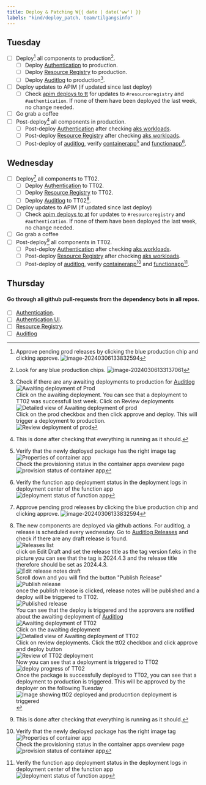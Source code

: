 ```yaml
---
title: Deploy & Patching W{{ date | date('ww') }}
labels: "kind/deploy_patch, team/tilgangsinfo"
---
```


## Tuesday

- [ ] Deploy[^1] all components to production[^2].
  - [ ] Deploy [Authentication] to production.
  - [ ] Deploy [Resource Registry] to production.
  - [ ] Deploy [Auditlog] to production[^4].
- [ ] Deploy updates to APIM (if updated since last deploy)
  - [ ] Check [apim deploys to tt](https://dev.azure.com/brreg/altinn-studio-ops/_build?definitionId=125) for updates to `#resourceregistry` and `#authentication`. If none of them have been deployed the last week, no change needed.
- [ ] Go grab a coffee
- [ ] Post-deploy[^3] all components in production.
  - [ ] Post-deploy [Authentication] after checking [aks workloads](https://portal.azure.com/#view/Microsoft_Azure_ContainerService/AksK8ResourceMenuBlade/~/overview-DaemonSet/aksClusterId/%2Fsubscriptions%2F1ab2d164-1861-4ff8-be8c-069c3ee3b70a%2FresourceGroups%2Faltinnplatform-prod-rg%2Fproviders%2FMicrosoft.ContainerService%2FmanagedClusters%2Fplatform-prod-02-aks/resource~/%7B%22kind%22%3A%22DaemonSet%22%2C%22metadata%22%3A%7B%22name%22%3A%22altinn-authentication%22%2C%22namespace%22%3A%22default%22%2C%22uid%22%3A%22c3655f5b-23c8-4901-82ff-e5aeb2515e95%22%7D%2C%22spec%22%3A%7B%22selector%22%3A%7B%22matchLabels%22%3A%7B%22app%22%3A%22altinn-authentication%22%2C%22release%22%3A%22altinn-authentication%22%7D%7D%7D%7D).
  - [ ] Post-deploy [Resource Registry] after checking [aks workloads](https://portal.azure.com/#view/Microsoft_Azure_ContainerService/AksK8ResourceMenuBlade/~/overview-DaemonSet/aksClusterId/%2Fsubscriptions%2F1ab2d164-1861-4ff8-be8c-069c3ee3b70a%2FresourceGroups%2Faltinnplatform-prod-rg%2Fproviders%2FMicrosoft.ContainerService%2FmanagedClusters%2Fplatform-prod-02-aks/resource~/%7B%22kind%22%3A%22DaemonSet%22%2C%22metadata%22%3A%7B%22name%22%3A%22altinn-resource-registry%22%2C%22namespace%22%3A%22default%22%2C%22uid%22%3A%22d60636dc-371b-4bbb-b170-905410c90d9d%22%7D%2C%22spec%22%3A%7B%22selector%22%3A%7B%22matchLabels%22%3A%7B%22app%22%3A%22altinn-resource-registry%22%2C%22release%22%3A%22altinn-resource-registry%22%7D%7D%7D%7D).
  - [ ] Post-deploy of [auditlog](https://portal.azure.com/#@ai-dev.no/resource/subscriptions/1ab2d164-1861-4ff8-be8c-069c3ee3b70a/resourceGroups/auditlog-prod-rg/overview), verify [containerapp](https://portal.azure.com/#@ai-dev.no/resource/subscriptions/1ab2d164-1861-4ff8-be8c-069c3ee3b70a/resourceGroups/auditlog-prod-rg/providers/Microsoft.App/containerApps/altinn-prod-auditlog-app/containerapp)[^6] and [functionapp](https://portal.azure.com/#@ai-dev.no/resource/subscriptions/1ab2d164-1861-4ff8-be8c-069c3ee3b70a/resourceGroups/auditlog-prod-rg/providers/Microsoft.Web/sites/altinn-prod-auditlog-fa/appServices)[^7].

## Wednesday

- [ ] Deploy[^1] all components to TT02.
  - [ ] Deploy [Authentication] to TT02.
  - [ ] Deploy [Resource Registry] to TT02.
  - [ ] Deploy [Auditlog][Auditlog Releases] to TT02[^5].
- [ ] Deploy updates to APIM (if updated since last deploy)
  - [ ] Check [apim deploys to at](https://dev.azure.com/brreg/altinn-studio-ops/_build?definitionId=124) for updates to `#resourceregistry` and `#authentication`. If none of them have been deployed the last week, no change needed.
- [ ] Go grab a coffee
- [ ] Post-deploy[^3] all components in TT02.
  - [ ] Post-deploy [Authentication] after checking [aks workloads](https://portal.azure.com/#view/Microsoft_Azure_ContainerService/AksK8ResourceMenuBlade/~/overview-DaemonSet/aksClusterId/%2Fsubscriptions%2Fdd6d3e08-a70f-4f71-8847-781ddc5d8468%2FresourceGroups%2Faltinnplatform-tt02-rg%2Fproviders%2FMicrosoft.ContainerService%2FmanagedClusters%2Fplatform-tt02-02-aks/resource~/%7B%22kind%22%3A%22DaemonSet%22%2C%22metadata%22%3A%7B%22name%22%3A%22altinn-authentication%22%2C%22namespace%22%3A%22default%22%2C%22uid%22%3A%2230435626-9bfa-4c59-8982-2c67f5e12236%22%7D%2C%22spec%22%3A%7B%22selector%22%3A%7B%22matchLabels%22%3A%7B%22app%22%3A%22altinn-authentication%22%2C%22release%22%3A%22altinn-authentication%22%7D%7D%7D%7D).
  - [ ] Post-deploy [Resource Registry] after checking [aks workloads](https://portal.azure.com/#view/Microsoft_Azure_ContainerService/AksK8ResourceMenuBlade/~/overview-DaemonSet/aksClusterId/%2Fsubscriptions%2Fdd6d3e08-a70f-4f71-8847-781ddc5d8468%2FresourceGroups%2Faltinnplatform-tt02-rg%2Fproviders%2FMicrosoft.ContainerService%2FmanagedClusters%2Fplatform-tt02-02-aks/resource~/%7B%22kind%22%3A%22DaemonSet%22%2C%22metadata%22%3A%7B%22name%22%3A%22altinn-resource-registry%22%2C%22namespace%22%3A%22default%22%2C%22uid%22%3A%228a2dca87-471b-47a8-899c-817b6fd7ea70%22%7D%2C%22spec%22%3A%7B%22selector%22%3A%7B%22matchLabels%22%3A%7B%22app%22%3A%22altinn-resource-registry%22%2C%22release%22%3A%22altinn-resource-registry%22%7D%7D%7D%7D).
  - [ ] Post-deploy of [auditlog](https://portal.azure.com/#@ai-dev.no/resource/subscriptions/dd6d3e08-a70f-4f71-8847-781ddc5d8468/resourceGroups/auditlog-tt02-rg/overview), verify [containerapp](https://portal.azure.com/#@ai-dev.no/resource/subscriptions/dd6d3e08-a70f-4f71-8847-781ddc5d8468/resourceGroups/auditlog-tt02-rg/providers/Microsoft.App/containerApps/altinn-tt02-auditlog-app/containerapp)[^6] and [functionapp](https://portal.azure.com/#@ai-dev.no/resource/subscriptions/dd6d3e08-a70f-4f71-8847-781ddc5d8468/resourceGroups/auditlog-tt02-rg/providers/Microsoft.Web/sites/altinn-tt02-auditlog-fa/appServices)[^7].

## Thursday

#### Go through all github pull-requests from the dependency bots in all repos.

- [ ] [Authentication](https://github.com/Altinn/altinn-authentication).
- [ ] [Authentication UI](https://github.com/Altinn/altinn-authentication-frontend).
- [ ] [Resource Registry](https://github.com/Altinn/altinn-resource-registry).
- [ ] [Auditlog](https://github.com/Altinn/altinn-auth-audit-log)

[Authentication]: https://dev.azure.com/brreg/altinn-studio/_release?_a=releases&view=all&definitionId=20
[Resource Registry]: https://dev.azure.com/brreg/altinn-studio/_release?_a=releases&view=all&definitionId=36
[Auditlog]: https://github.com/Altinn/altinn-auth-audit-log/actions/workflows/deploy-after-release.yml
[Auditlog Releases]: https://github.com/Altinn/altinn-auth-audit-log/releases

[^1]: Approve pending prod releases by clicking the blue production chip and clicking approve. ![image-20240306133832594](https://raw.githubusercontent.com/Altinn/altinn-authorization/main/.github/images/ado-pending-approval-screen.png)
[^2]: Look for any blue production chips. ![image-20240306133137061](https://raw.githubusercontent.com/Altinn/altinn-authorization/main/.github/images/ado-prod-button.png)
[^3]: This is done after checking that everything is running as it should.
[^4]:
    Check if there are any awaiting deployments to production for [Auditlog]  
    ![Awaiting deployment of Prod](https://raw.githubusercontent.com/Altinn/altinn-authorization/main/.github/images/awaiting-deploy.png)  
    Click on the awaiting deployment. You can see that a deployment to TT02 was successfull last week. Click on Review deployments  
    ![Detailed view of Awaiting deployment of prod](https://raw.githubusercontent.com/Altinn/altinn-authorization/main/.github/images/awaiting-deploy-prod-detail.png)  
    Click on the prod checkbox and then click approve and deploy. This will trigger a deployment to production.  
    ![Review deployment of prod](https://raw.githubusercontent.com/Altinn/altinn-authorization/main/.github/images/review-deploy-prod.png)

[^5]:
    The new components are deployed via github actions. For auditlog, a release is scheduled every wednesday. Go to [Auditlog Releases] and check if there are any draft release is found.  
    ![Releases list](https://raw.githubusercontent.com/Altinn/altinn-authorization/main/.github/images/release-draft.png)  
    click on Edit Draft and set the release title as the tag version f.eks in the picture you can see that the tag is 2024.4.3 and the release title therefore should be set as 2024.4.3.  
    ![Edit release notes draft](https://raw.githubusercontent.com/Altinn/altinn-authorization/main/.github/images/edit-draft-releasenotes.png)  
    Scroll down and you will find the button "Publish Release"  
    ![Publish release](https://raw.githubusercontent.com/Altinn/altinn-authorization/main/.github/images/publishrelease.png)  
    once the publish release is clicked, release notes will be published and a deploy will be triggered to TT02.  
    ![Published release](https://raw.githubusercontent.com/Altinn/altinn-authorization/main/.github/images/publishedrelease.png)  
    You can see that the deploy is triggered and the approvers are notified about the awaiting deployment of [Auditlog]  
    ![Awaiting deployment of TT02](https://raw.githubusercontent.com/Altinn/altinn-authorization/main/.github/images/awaiting-deploy-tt02.png)  
    Click on the awaiting deployment  
    ![Detailed view of Awaiting deployment of TT02](https://raw.githubusercontent.com/Altinn/altinn-authorization/main/.github/images/awaiting-deploy-tt02-detail.png)  
    Click on review deployments. Click the tt02 checkbox and click approve and deploy button  
    ![Review of TT02 deployment](https://raw.githubusercontent.com/Altinn/altinn-authorization/main/.github/images/review-deploy-tt02.png)  
    Now you can see that a deployment is triggered to TT02  
    ![deploy progress of TT02](https://raw.githubusercontent.com/Altinn/altinn-authorization/main/.github/images/deploy-progress-tt02.png)  
    Once the package is successfully deployed to TT02, you can see that a deployment to production is triggered. This will be approved by the deployer on the following Tuesday  
    ![Image showing tt02 deployed and producntion deployment is triggered](https://raw.githubusercontent.com/Altinn/altinn-authorization/main/.github/images/deploy-prod-triggered.png)

[^6]:
    Verify that the newly deployed package has the right image tag ![Properties of container app](https://raw.githubusercontent.com/Altinn/altinn-authorization/main/.github/images/containerapp-props.png)  
    Check the provisioning status in the container apps overview page  
    ![provision status of container app](https://raw.githubusercontent.com/Altinn/altinn-authorization/main/.github/images/containerapp-provision-status.png)

[^7]:
    Verify the function app deployment status in the deployment logs in deployment center of the function app  
    ![deployment status of function app](https://raw.githubusercontent.com/Altinn/altinn-authorization/main/.github/images/functionapp-deploy-status.png)
